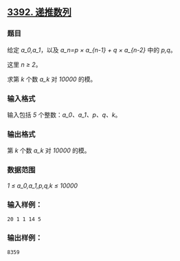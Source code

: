## [3392. 递推数列](https://www.acwing.com/problem/content/3395/)

### 题目

给定 *a_0,a_1*，以及 *a_n=p × a_{n-1} + q × a_{n-2}* 中的 *p,q*。

这里 *n ≥ 2*。

求第 *k* 个数 *a_k* 对 *10000* 的模。

### 输入格式

输入包括 *5* 个整数：*a_0、a_1、p、q、k*。

### 输出格式

第 *k* 个数 *a_k* 对 *10000* 的模。

### 数据范围

*1 ≤ a_0,a_1,p,q,k ≤ 10000*

### 输入样例：

```
20 1 1 14 5
```

### 输出样例：

```
8359
```
